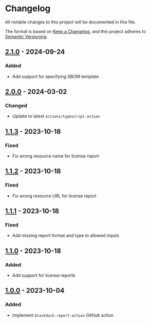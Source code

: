 # Changelog

All notable changes to this project will be documented in this file.

The format is based on [Keep a Changelog](https://keepachangelog.com/en/1.0.0/),
and this project adheres to [Semantic Versioning](https://semver.org/spec/v2.0.0.html).

## [2.1.0] - 2024-09-24

### Added

- Add support for specifying SBOM template

## [2.0.0] - 2024-03-02

### Changed

- Update to latest `actions/typescript-action`

## [1.1.3] - 2023-10-18

### Fixed

- Fix wrong resource name for license report

## [1.1.2] - 2023-10-18

### Fixed

- Fix wrong resource URL for license report

## [1.1.1] - 2023-10-18

### Fixed

- Add missing report format and type to allowed inputs

## [1.1.0] - 2023-10-18

### Added

- Add support for license reports

## [1.0.0] - 2023-10-04

### Added

- Implement `blackduck-report-action` GitHub action

[2.1.0]: https://github.com/tvcsantos/blackduck-report-action/compare/v2.0.0...v2.1.0
[2.0.0]: https://github.com/tvcsantos/blackduck-report-action/compare/v1.1.3...v2.0.0
[1.1.3]: https://github.com/tvcsantos/blackduck-report-action/compare/v1.1.2...v1.1.3
[1.1.2]: https://github.com/tvcsantos/blackduck-report-action/compare/v1.1.1...v1.1.2
[1.1.1]: https://github.com/tvcsantos/blackduck-report-action/compare/v1.1.0...v1.1.1
[1.1.0]: https://github.com/tvcsantos/blackduck-report-action/compare/v1.0.0...v1.1.0
[1.0.0]: https://github.com/tvcsantos/blackduck-report-action/releases/tag/v1.0.0
